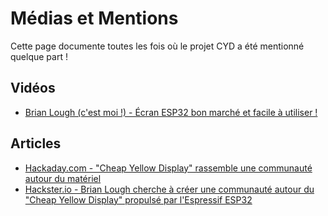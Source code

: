 # Médias et Mentions

Cette page documente toutes les fois où le projet CYD a été mentionné quelque part !

## Vidéos

- [Brian Lough (c'est moi !) - Écran ESP32 bon marché et facile à utiliser !](https://www.youtube.com/watch?v=0AVyvwv0agk)

## Articles

- [Hackaday.com - "Cheap Yellow Display" rassemble une communauté autour du matériel](https://hackaday.com/2023/10/28/cheap-yellow-display-builds-community-through-hardware/)
- [Hackster.io - Brian Lough cherche à créer une communauté autour du "Cheap Yellow Display" propulsé par l'Espressif ESP32](https://www.hackster.io/news/brian-lough-looks-to-build-a-community-around-the-espressif-esp32-powered-cheap-yellow-display-66d23972910d)